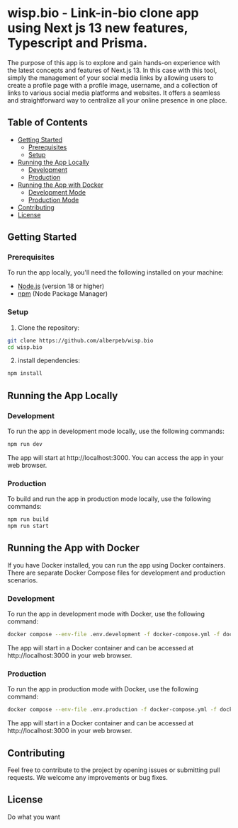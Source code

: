 # wisp.bio - Link-in-bio clone app using Next js 13 new features, Typescript and Prisma.
The purpose of this app is to explore and gain hands-on experience with the latest concepts and features of Next.js 13. In this case with this tool, simply the management of your social media links by allowing users to create a profile page with a profile image, username, and a collection of links to various social media platforms and websites. It offers a seamless and straightforward way to centralize all your online presence in one place.

## Table of Contents

- [Getting Started](#getting-started)
  - [Prerequisites](#prerequisites)
  - [Setup](#setup)
- [Running the App Locally](#running-the-app-locally)
  - [Development](#development)
  - [Production](#production)
- [Running the App with Docker](#running-the-app-with-docker)
  - [Development Mode](#development-1)
  - [Production Mode](#production-1)
- [Contributing](#contributing)
- [License](#license)

## Getting Started

### Prerequisites

To run the app locally, you'll need the following installed on your machine:

- [Node.js](https://nodejs.org/en/) (version 18 or higher)
- [npm](https://www.npmjs.com/) (Node Package Manager)

### Setup

1. Clone the repository:

```bash
git clone https://github.com/alberpeb/wisp.bio
cd wisp.bio
```

2. install dependencies:

```bash
npm install
```

## Running the App Locally

### Development
To run the app in development mode locally, use the following commands:

```bash
npm run dev
```
The app will start at http://localhost:3000. You can access the app in your web browser.

### Production
To build and run the app in production mode locally, use the following commands:
```bash
npm run build
npm run start
```
## Running the App with Docker
If you have Docker installed, you can run the app using Docker containers. There are separate Docker Compose files for development and production scenarios.

### Development
To run the app in development mode with Docker, use the following command:
```bash
docker compose --env-file .env.development -f docker-compose.yml -f docker-compose.dev.yml up
```
The app will start in a Docker container and can be accessed at http://localhost:3000 in your web browser.

### Production
To run the app in production mode with Docker, use the following command:
```bash
docker compose --env-file .env.production -f docker-compose.yml -f docker-compose.prod.yml up
```
The app will start in a Docker container and can be accessed at http://localhost:3000 in your web browser.

## Contributing

Feel free to contribute to the project by opening issues or submitting pull requests. We welcome any improvements or bug fixes.

## License

Do what you want
